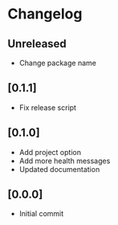 # Changelog

## Unreleased

- Change package name

## [0.1.1]

- Fix release script

## [0.1.0]

- Add project option
- Add more health messages
- Updated documentation

## [0.0.0] 

 - Initial commit 
